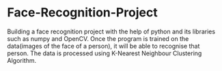 # Face-Recognition-Project
Building a face recognition project with the help of python and its libraries such as numpy and OpenCV. Once the program is trained on the data(images of the face of a person), it will be able to recognise that person. The data is processed using K-Nearest Neighbour Clustering Algorithm.

